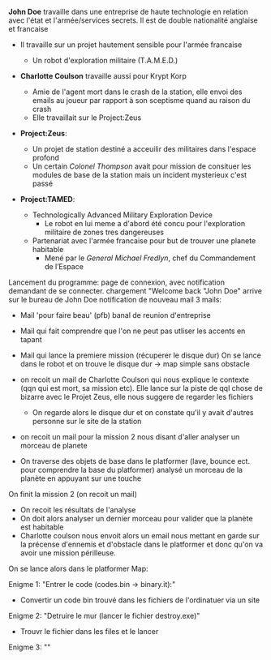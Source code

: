 **John Doe** travaille dans une entreprise de haute technologie en relation avec l'état et l'armée/services secrets. Il est de double nationalité anglaise et francaise
  * Il travaille sur un projet hautement sensible pour l'armée francaise
    * Un robot d'exploration militaire (T.A.M.E.D.)

* **Charlotte Coulson** travaille aussi pour Krypt Korp
  * Amie de l'agent mort dans le crash de la station, elle envoi des emails au joueur par rapport à son sceptisme quand au raison du crash
  * Elle travaillait sur le Project:Zeus

* **Project:Zeus**:
  * Un projet de station destiné a acceuilir des militaires dans l'espace profond
  * Un certain *Colonel Thompson* avait pour mission de consituer les modules de base de la station mais un incident mysterieux c'est passé

* **Project:TAMED**:
  * Technologically Advanced Military Exploration Device
    * Le robot en lui meme a d'abord été concu pour l'exploration militaire de zones tres dangereuses
  * Partenariat avec l'armée francaise pour but de trouver une planete habitable
    * Mené par le *General Michael Fredlyn*, chef du Commandement de l’Espace



Lancement du programme:
page de connexion, avec notification demandant de se connecter.
chargement "Welcome back "John Doe"
arrive sur le bureau de John Doe
notification de nouveau mail
3 mails:
- Mail 'pour faire beau' (pfb) banal de reunion d'entreprise
- Mail qui fait comprendre que l'on ne peut pas utliser les accents en tapant
- Mail qui lance la premiere mission (récuperer le disque dur)
On se lance dans le robot et on trouve le disque dur -> map simple sans obstacle



- on recoit un mail de Charlotte Coulson qui nous explique le contexte (qqn qui est mort, sa mission etc). Elle lance sur la piste de qql chose de bizarre avec le Projet Zeus, elle nous suggere de regarder les fichiers
  - On regarde alors le disque dur et on constate qu'il y avait d'autres personne sur le site de la station
- on recoit un mail pour la mission 2 nous disant d'aller analyser un morceau de planete 

- On traverse des objets de base dans le platformer (lave, bounce ect. pour comprendre la base du platformer) analysé un morceau de la planète en appuyant sur une touche

On finit la mission 2 (on recoit un mail)
- On recoit les résultats de l'analyse
- On doit alors analyser un dernier morceau pour valider que la planète est habitable
- Charlotte coulson nous envoit alors un email nous mettant en garde sur la précense d'ennemis et d'obstacle dans le platformer et donc qu'on va avoir une mission périlleuse.

On se lance alors dans le platformer 
Map:



Enigme 1:
"Entrer le code (codes.bin -> binary.it):"
- Convertir un code bin trouvé dans les fichiers de l'ordinatuer via un site 

Enigme 2:
"Detruire le mur (lancer le fichier destroy.exe)"
- Trouvr le fichier dans les files et le lancer

Enigme 3:
""